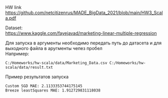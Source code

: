 HW link <br>
https://github.com/netcitizenrus/MADE_BigData_2021/blob/main/HW3_Scala.pdf

Dataset: <br>
https://www.kaggle.com/fayejavad/marketing-linear-multiple-regression

Для запуска в аргументы необходимо передать путь до датасета и для выходного файла в аругменты чепез пробел <br>
Например:
```
C:/Homeworks/hw-scala/data/Marketing_Data.csv C:/Homeworks/hw-scala/data/result.txt
```

Пример результатов запуска
```
Custom SGD MAE: 2.1133353744175145
Breeze leastSquares MAE: 1.912729831118038
```

